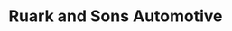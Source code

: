 ---
title: "Ruark and Sons Automotive"
url: /sunbury/ruark-and-sons-automotive/
shop: Autowerkstatt
---